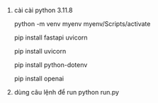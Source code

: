 1. cài 
    cài python 3.11.8

    python -m venv myenv
    myenv/Scripts/activate

    pip install fastapi uvicorn
    
    pip install uvicorn
   
    pip install python-dotenv

    pip install openai

3. dùng câu lệnh để run
    python run.py
    
